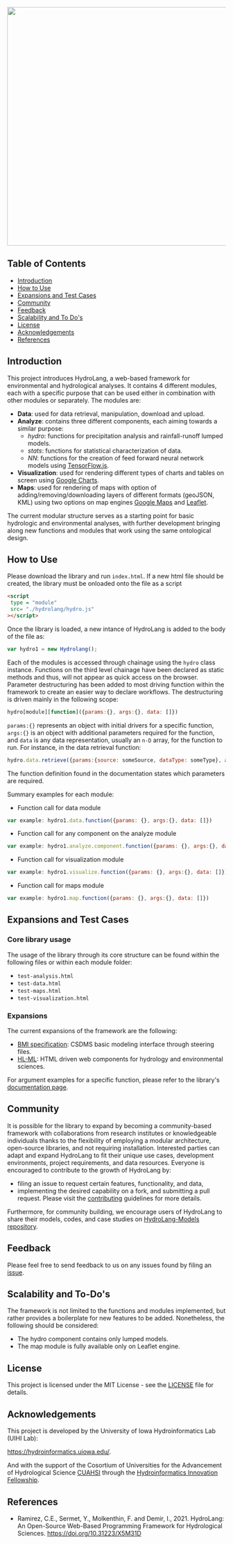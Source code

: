 <p align="center">
    <img width="550" src = https://github.com/uihilab/HydroLang/blob/master/hydrolang/images/logo_v1.1.0.png>
 </p>

## Table of Contents
* [Introduction](https://github.com/uihilab/HydroLang#Introduction)
* [How to Use](https://github.com/uihilab/HydroLang#How-to-Use)
* [Expansions and Test Cases](https://github.com/uihilab/HydroLang#Expansions-and-Test-Cases)
* [Community](https://github.com/uihilab/HydroLang#Community)
* [Feedback](https://github.com/uihilab/HydroLang#Feedback)
* [Scalability and To Do's](https://github.com/uihilab/HydroLang#Scalability-and-To-Dos)
* [License](https://github.com/uihilab/HydroLang#License)
* [Acknowledgements](https://github.com/uihilab/HydroLang#Acknowledgements)
* [References](#references)

## Introduction
This project introduces HydroLang, a web-based framework for environmental and hydrological analyses. It contains 4 different modules, each with a specific purpose that can be used either in combination with other modules or separately. The modules are:
* **Data**: used for data retrieval, manipulation, download and upload.
* **Analyze**: contains three different components, each aiming towards a similar purpose:
    - *hydro*: functions for precipitation analysis and rainfall-runoff lumped models.
    - *stats*: functions for statistical characterization of data.
    - *NN*: functions for the creation of feed forward neural network models using [TensorFlow.js](https://www.tensorflow.org/js).
* **Visualization**: used for rendering different types of charts and tables on screen using [Google Charts](https://developers.google.com/chart).
* **Maps**: used for rendering of maps with option of adding/removing/downloading layers of different formats (geoJSON, KML) using two options on map engines [Google Maps](https://developers.google.com/maps/documentation) and [Leaflet](https://leafletjs.com/).

The current modular structure serves as a starting point for basic hydrologic and environmental analyses, with further development bringing along new functions and modules that work using the same ontological design.

## How to Use
Please download the library and run `index.html`. If a new html file should be created, the library must be onloaded onto the file as a script

```html
<script
 type = "module"
 src= "./hydrolang/hydro.js"
></script>
```

Once the library is loaded, a new intance of HydroLang is added to the body of the file as:
```javascript
var hydro1 = new Hydrolang();
```
Each of the modules is accessed through chainage using the `hydro` class instance. Functions on the third level chainage have been declared as static methods and thus, will not appear as quick access on the browser. Parameter destructuring has been added to most driving function within the framework to create an easier way to declare workflows. The destructuring is driven mainly in the following scope:

```javascript
hydro[module][function]({params:{}, args:{}, data: []})
```
`params:{}` represents an object with initial drivers for a specific function, `args:{}` is an object with additional parameters required for the function, and `data` is any data representation, usually an `n-D` array, for the function to run. For instance, in the data retrieval function:
```javascript
hydro.data.retrieve({params:{source: someSource, dataType: someType}, args:{specificArg: someArg}})
``` 
The function definition found in the documentation states which parameters are required.

Summary examples for each module:
* Function call for data module
```javascript 
var example: hydro1.data.function({params: {}, args:{}, data: []}) 
```
* Function call for any component on the analyze module
```javascript 
var example: hydro1.analyze.component.function({params: {}, args:{}, data: []}) 
```
* Function call for visualization module
```javascript 
var example: hydro1.visualize.function({params: {}, args:{}, data: []}) 
```
* Function call for maps module
```javascript 
var example: hydro1.map.function({params: {}, args:{}, data: []}) 
```

## Expansions and Test Cases

### Core library usage
The usage of the library through its core structure can be found within the following files or within each module folder:
* `test-analysis.html`
* `test-data.html`
* `test-maps.html`
* `test-visualization.html`

### Expansions
The current expansions of the framework are the following:
* [BMI specification](https://github.com/uihilab/HydroLang/tree/master/hydrolang/bmi-implementation): CSDMS basic modeling interface through steering files.
* [HL-ML](https://github.com/uihilab/HydroLang-ML): HTML driven web components for hydrology and environmental sciences.

For argument examples for a specific function, please refer to the library's [documentation page](https://hydro-lang.herokuapp.com/index.html).

## Community
It is possible for the library to expand by becoming a community-based framework with collaborations from research institutes or knowledgeable individuals thanks to the flexibility of employing a modular architecture, open-source libraries, and not requiring installation. Interested parties can adapt and expand HydroLang to fit their unique use cases, development environments, project requirements, and data resources. Everyone is encouraged to contribute to the growth of HydroLang by:
* filing an issue to request certain features, functionality, and data,
* implementing the desired capability on a fork, and submitting a pull request.
Please visit the [contributing](https://github.com/uihilab/HydroLang/blob/master/docs/CONTRIBUTING.md) guidelines for more details.

Furthermore, for community building, we encourage users of HydroLang to share their models, codes, and case studies on [HydroLang-Models repository](https://github.com/uihilab/HydroLang-Models).

## Feedback
Please feel free to send feedback to us on any issues found by filing an [issue](https://github.com/uihilab/HydroLang/blob/master/.github/ISSUE_TEMPLATE/feature_request.md).

## Scalability and To-Do's
The framework is not limited to the functions and modules implemented, but rather provides a boilerplate for new features to be added. Nonetheless, the following should be considered:

* The hydro component contains only lumped models.
* The map module is fully available only on Leaflet engine.

## License
This project is licensed under the MIT License - see the [LICENSE](https://github.com/uihilab/HydroLang/blob/master/LICENSE) file for details.

## Acknowledgements
This project is developed by the University of Iowa Hydroinformatics Lab (UIHI Lab):

https://hydroinformatics.uiowa.edu/.

And with the support of the Cosortium of Universities for the Advancement of Hydrological Science [CUAHSI](https://www.cuahsi.org/) through the [Hydroinformatics Innovation Fellowship](https://www.cuahsi.org/grant-opportunities/hydroinformatics-innovation-fellowship).

## References

* Ramirez, C.E., Sermet, Y., Molkenthin, F. and Demir, I., 2021. HydroLang: An Open-Source Web-Based Programming Framework for Hydrological Sciences. https://doi.org/10.31223/X5M31D
